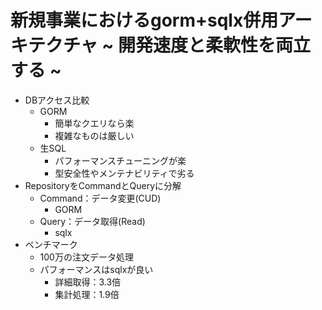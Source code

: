 # 新規事業におけるgorm+sqlx併用アーキテクチャ ~ 開発速度と柔軟性を両立する ~

- DBアクセス比較
  - GORM
    - 簡単なクエリなら楽
    - 複雑なものは厳しい
  - 生SQL
    - パフォーマンスチューニングが楽
    - 型安全性やメンテナビリティで劣る
- RepositoryをCommandとQueryに分解
  - Command：データ変更(CUD)
    - GORM
  - Query：データ取得(Read)
    - sqlx
- ベンチマーク
  - 100万の注文データ処理
  - パフォーマンスはsqlxが良い
    - 詳細取得：3.3倍
    - 集計処理：1.9倍
